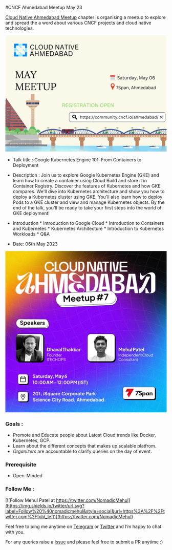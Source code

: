 #CNCF Ahmedabad Meetup May'23

[Cloud Native Ahmedabad Meetup](https://community.cncf.io/events/details/cncf-ahmedabad-presents-cloud-native-ahmedabad-meetup-7/) chapter is organising a meetup to explore and spread the a word about various CNCF projects and cloud native technologies.

![](event-files/meetup.jpeg)

* Talk title : Google Kubernetes Engine 101: From Containers to Deployment
* Description : Join us to explore Google Kubernetes Engine (GKE) and learn how to create a container using Cloud Build and store it in Container Registry. Discover the features of Kubernetes and how GKE compares. We'll dive into Kubernetes architecture and show you how to deploy a Kubernetes cluster using GKE. You'll also learn how to deploy Pods to a GKE cluster and view and manage Kubernetes objects. By the end of the talk, you'll be ready to take your first steps into the world of GKE deployment!

 * Introduction
        * Introduction to Google Cloud
        * Introduction to Containers and Kubernetes
        * Kubernetes Architecture
        * Introduction to Kubernetes Workloads
        * Q&A

* Date: 06th May 2023 

![](event-files/speaker.jpeg)

### Goals : 

* Promote and Educate people about Latest Cloud trends like Docker, Kubernetes, GCP.  
* Learn about the different concepts that makes up scalable platfrom.  
* *Organizers* are accountable to clarify queries on the day of event. 

### Prerequisite 

* Open-Minded 

### Follow Me : 
[![Follow Mehul Patel at https://twitter.com/NomadicMehul](https://img.shields.io/twitter/url.svg?label=Follow%20%40nomadicmehul&style=social&url=https%3A%2F%2Ftwitter.com%2Ffold_left)](https://twitter.com/NomadicMehul)

Feel free to ping me anytime on [Telegram](http://telegram.me/nomadicmehul) or [Twitter](http://twitter.com/nomadicmehul) and I’m happy to chat with you.

For any queries raise a [issue](hhttps://github.com/nomadicmehul/CNCF-Ahm-Meetup-May-23/issues) and please feel free to submit a PR anytime :)

